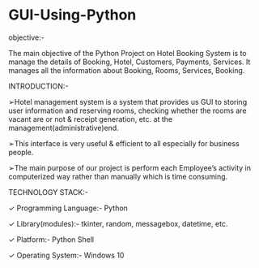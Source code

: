 # GUI-Using-Python


objective:-

The main objective of the Python Project on Hotel Booking System is to manage the  details of Booking, Hotel, Customers, Payments, Services. It manages all the information about  Booking, Rooms, Services, Booking.


INTRODUCTION:-

  ➢Hotel management system is a system that provides us GUI to
  storing user information and reserving rooms, checking
   whether the rooms are vacant are or not & receipt generation,
  etc. at the management(administrative)end.
  
  ➢This interface is very useful & efficient to all especially for
    business people.

   ➢The main purpose of our project is perform each Employee’s
  activity in computerized way rather than manually which is time
  consuming.

 
 
TECHNOLOGY STACK:-

 ✓ Programming Language:- Python

  ✓ Library(modules):- tkinter, random, messagebox, datetime, etc.

  ✓ Platform:- Python Shell

  ✓ Operating System:- Windows 10
   
  
